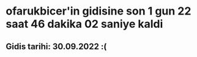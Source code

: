 # ofarukbicer'in gidisine son 1 gun 22 saat 46 dakika 02 saniye kaldi

## Gidis tarihi: 30.09.2022 :(